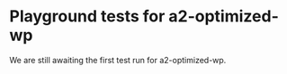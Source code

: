 # Playground tests for a2-optimized-wp
We are still awaiting the first test run for a2-optimized-wp.
